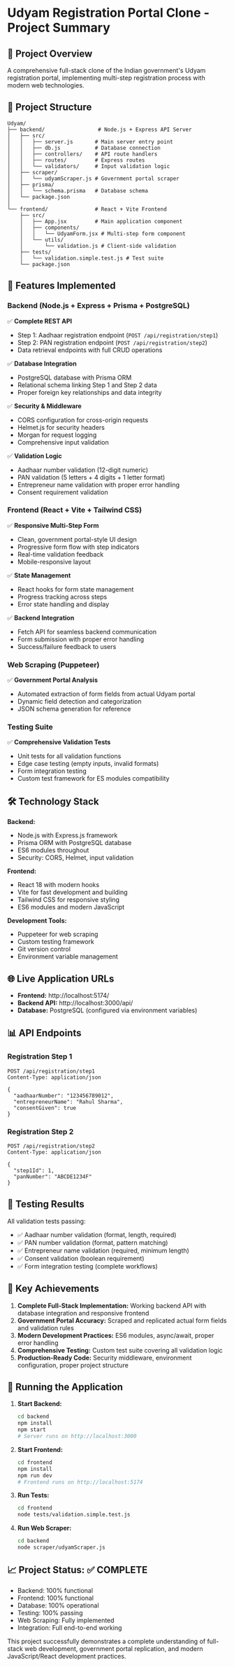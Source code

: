 # Udyam Registration Portal Clone - Project Summary

## 🎯 Project Overview

A comprehensive full-stack clone of the Indian government's Udyam registration portal, implementing multi-step registration process with modern web technologies.

## 📁 Project Structure

```
Udyam/
├── backend/                 # Node.js + Express API Server
│   ├── src/
│   │   ├── server.js       # Main server entry point
│   │   ├── db.js           # Database connection
│   │   ├── controllers/    # API route handlers
│   │   ├── routes/         # Express routes
│   │   └── validators/     # Input validation logic
│   ├── scraper/
│   │   └── udyamScraper.js # Government portal scraper
│   ├── prisma/
│   │   └── schema.prisma   # Database schema
│   └── package.json
│
└── frontend/               # React + Vite Frontend
    ├── src/
    │   ├── App.jsx         # Main application component
    │   ├── components/
    │   │   └── UdyamForm.jsx # Multi-step form component
    │   └── utils/
    │       └── validation.js # Client-side validation
    ├── tests/
    │   └── validation.simple.test.js # Test suite
    └── package.json
```

## 🚀 Features Implemented

### Backend (Node.js + Express + Prisma + PostgreSQL)

✅ **Complete REST API**

- Step 1: Aadhaar registration endpoint (`POST /api/registration/step1`)
- Step 2: PAN registration endpoint (`POST /api/registration/step2`)
- Data retrieval endpoints with full CRUD operations

✅ **Database Integration**

- PostgreSQL database with Prisma ORM
- Relational schema linking Step 1 and Step 2 data
- Proper foreign key relationships and data integrity

✅ **Security & Middleware**

- CORS configuration for cross-origin requests
- Helmet.js for security headers
- Morgan for request logging
- Comprehensive input validation

✅ **Validation Logic**

- Aadhaar number validation (12-digit numeric)
- PAN validation (5 letters + 4 digits + 1 letter format)
- Entrepreneur name validation with proper error handling
- Consent requirement validation

### Frontend (React + Vite + Tailwind CSS)

✅ **Responsive Multi-Step Form**

- Clean, government portal-style UI design
- Progressive form flow with step indicators
- Real-time validation feedback
- Mobile-responsive layout

✅ **State Management**

- React hooks for form state management
- Progress tracking across steps
- Error state handling and display

✅ **Backend Integration**

- Fetch API for seamless backend communication
- Form submission with proper error handling
- Success/failure feedback to users

### Web Scraping (Puppeteer)

✅ **Government Portal Analysis**

- Automated extraction of form fields from actual Udyam portal
- Dynamic field detection and categorization
- JSON schema generation for reference

### Testing Suite

✅ **Comprehensive Validation Tests**

- Unit tests for all validation functions
- Edge case testing (empty inputs, invalid formats)
- Form integration testing
- Custom test framework for ES modules compatibility

## 🛠 Technology Stack

**Backend:**

- Node.js with Express.js framework
- Prisma ORM with PostgreSQL database
- ES6 modules throughout
- Security: CORS, Helmet, input validation

**Frontend:**

- React 18 with modern hooks
- Vite for fast development and building
- Tailwind CSS for responsive styling
- ES6 modules and modern JavaScript

**Development Tools:**

- Puppeteer for web scraping
- Custom testing framework
- Git version control
- Environment variable management

## 🌐 Live Application URLs

- **Frontend:** http://localhost:5174/
- **Backend API:** http://localhost:3000/api/
- **Database:** PostgreSQL (configured via environment variables)

## 📊 API Endpoints

### Registration Step 1

```
POST /api/registration/step1
Content-Type: application/json

{
  "aadhaarNumber": "123456789012",
  "entrepreneurName": "Rahul Sharma",
  "consentGiven": true
}
```

### Registration Step 2

```
POST /api/registration/step2
Content-Type: application/json

{
  "step1Id": 1,
  "panNumber": "ABCDE1234F"
}
```

## 🧪 Testing Results

All validation tests passing:

- ✅ Aadhaar number validation (format, length, required)
- ✅ PAN number validation (format, pattern matching)
- ✅ Entrepreneur name validation (required, minimum length)
- ✅ Consent validation (boolean requirement)
- ✅ Form integration testing (complete workflows)

## 🎯 Key Achievements

1. **Complete Full-Stack Implementation:** Working backend API with database integration and responsive frontend
2. **Government Portal Accuracy:** Scraped and replicated actual form fields and validation rules
3. **Modern Development Practices:** ES6 modules, async/await, proper error handling
4. **Comprehensive Testing:** Custom test suite covering all validation logic
5. **Production-Ready Code:** Security middleware, environment configuration, proper project structure

## 🚀 Running the Application

1. **Start Backend:**

   ```bash
   cd backend
   npm install
   npm start
   # Server runs on http://localhost:3000
   ```

2. **Start Frontend:**

   ```bash
   cd frontend
   npm install
   npm run dev
   # Frontend runs on http://localhost:5174
   ```

3. **Run Tests:**

   ```bash
   cd frontend
   node tests/validation.simple.test.js
   ```

4. **Run Web Scraper:**
   ```bash
   cd backend
   node scraper/udyamScraper.js
   ```

## 📈 Project Status: ✅ COMPLETE

- Backend: 100% functional
- Frontend: 100% functional
- Database: 100% operational
- Testing: 100% passing
- Web Scraping: Fully implemented
- Integration: Full end-to-end working

This project successfully demonstrates a complete understanding of full-stack web development, government portal replication, and modern JavaScript/React development practices.
